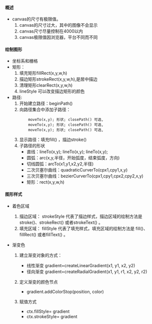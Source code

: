 
#### 概述
- canvas的尺寸有极限值。
    1. canvas的尺寸过大，其中的图像不会显示
    2. canvas尺寸尽量控制在4000以内
    3. canvas极限值因浏览器，平台不同而不同 

#### 绘制图形
- 坐标系和栅格
- 矩形：
    1. 填充矩形fillRect(x,y,w,h)
    2. 描边矩形strokeRect(x,y,w,h),是居中描边
    3. 清理矩形clearRect(x,y,w,h)
    4. lineStyle 可以改变描边矩形的颜色
- 路径:
    1. 开始建立路径：beginPath()
    2. 向路径集合中添加子路径：
        ```
            moveTo(x,y); 形状; closePath() 可选,
            moveTo(x,y); 形状; closePath() 可选,
            moveTo(x,y); 形状; closePath() 可选,
        ```
    3. 显示路径：填充fill() ，描边stroke()
    4. 子路径的形状
        - 直线：lineTo(x,y); lineTo(x,y); lineTo(x,y);
        - 圆弧：arc(x,y,半径，开始弧度，结束弧度，方向)
        - 切线圆弧：arcTo(x1,y1,x2,y2,半径)
        - 二次贝塞尔曲线：quadraticCurverTo(cpx1,cpy1,x,y)
        - 三次贝塞尔曲线：bezierCurverTo(cpx1,cpy1,cpx2,cpy2,x,y)
        - 矩形：rect(x,y,w,h)

#### 图形样式

- 着色区域
    1. 描边区域： strokeStyle 代表了描边样式，描边区域的绘制方法是 stroke()、strokeRect() 或者strokeText() 。
    2. 填充区域： fillStyle 代表了填充样式，填充区域的绘制方法是 fill()、fillRect() 或者fillText() 。

- 渐变色
    1. 建立渐变对象的方式：
        - 线性渐变  gradient=createLinearGradient(x1, y1, x2, y2)
        - 径向渐变 gradient=createRadialGradient(x1, y1, r1, x2, y2, r2)

    2. 定义渐变的颜色节点	
        - gradient.addColorStop(position, color)

    3. 赋值方式
        - ctx.fillStyle= gradient
        - ctx.strokeStyle= gradient
